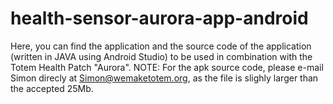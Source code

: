 # health-sensor-aurora-app-android

Here, you can find the application and the source code of the application (written in JAVA using Android Studio) to be used in combination with the Totem Health Patch "Aurora".
NOTE: For the apk source code, please e-mail Simon direcly at Simon@wemaketotem.org, as the file is slighly larger than the accepted 25Mb. 
